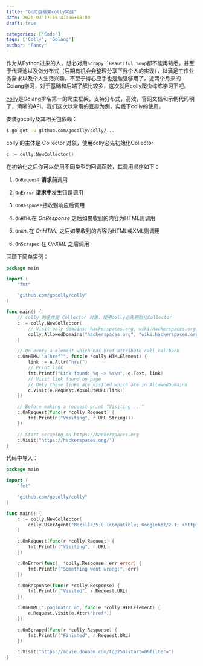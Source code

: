 ```yaml
---
title: "Go爬虫框架colly实战"
date: 2020-03-17T15:47:56+08:00
draft: true

categories: ['Code']
tags: ['Colly', 'Golang']
author: "Fancy"
---
```

作为从Python过来的人，想必对用`Scrapy``Beautiful Soup`都不能再熟悉，甚至于代理池以及做分布式（后期有机会会整理分享下我个人的实现），以满足工作业务需求以及个人生活兴趣，不至于得心应手也是勉强够用了，近两个月来的Golang学习，对于基础和后端了解比较多，这次就用colly爬虫练练学习下吧。

<!--more-->
[colly](http://go-colly.org)是Golang排名第一的爬虫框架，支持分布式，高效，官网文档和示例代码明了，清晰的API。我们这次以常用的豆瓣为例，实践下colly的使用。

安装gocolly及其相关包依赖：

```bash
$ go get -u github.com/gocolly/colly/...
```

colly 的主体是 Collector 对象，使用colly必先初始化Collector
```go
c := colly.NewCollector()
```

 在初始化之后你可以使用不同类型的回调函数，其调用顺序如下：

1. `OnRequest` **请求前**调用
2. `OnError` **请求中**发生错误调用
3. `OnResponse`接收到响应后调用
4. `OnHTML`在 *OnResponse* 之后如果收到的内容为HTML则调用

5. `OnXML`在 *OnHTML* 之后如果收到的内容为HTML或XML则调用

6. `OnScraped` 在 *OnXML* 之后调用



回顾下简单实例：

```go
package main

import (
	"fmt"

	"github.com/gocolly/colly"
)

func main() {
	// colly 的主体是 Collector 对象，使用colly必先初始化Collector
	c := colly.NewCollector(
		// Visit only domains: hackerspaces.org, wiki.hackerspaces.org
		colly.AllowedDomains("hackerspaces.org", "wiki.hackerspaces.org"),
	)

	// On every a element which has href attribute call callback
	c.OnHTML("a[href]", func(e *colly.HTMLElement) {
		link := e.Attr("href")
		// Print link
		fmt.Printf("Link found: %q -> %s\n", e.Text, link)
		// Visit link found on page
		// Only those links are visited which are in AllowedDomains
		c.Visit(e.Request.AbsoluteURL(link))
	})

	// Before making a request print "Visiting ..."
	c.OnRequest(func(r *colly.Request) {
		fmt.Println("Visiting", r.URL.String())
	})

	// Start scraping on https://hackerspaces.org
	c.Visit("https://hackerspaces.org/")
}
```



代码中导入：
```go
package main

import (
	"fmt"

	"github.com/gocolly/colly"
)

func main() {
	c := colly.NewCollector(
		colly.UserAgent("Mozilla/5.0 (compatible; Googlebot/2.1; +http://www.google.com/bot.html)"),
	)

	c.OnRequest(func(r *colly.Request) {
		fmt.Println("Visiting", r.URL)
	})

	c.OnError(func(_ *colly.Response, err error) {
		fmt.Println("Something went wrong:", err)
	})

	c.OnResponse(func(r *colly.Response) {
		fmt.Println("Visited", r.Request.URL)
	})

	c.OnHTML(".paginator a", func(e *colly.HTMLElement) {
		e.Request.Visit(e.Attr("href"))
	})

    c.OnScraped(func(r *colly.Response) {
        fmt.Println("Finished", r.Request.URL)
    })

	c.Visit("https://movie.douban.com/top250?start=0&filter=")
}

```

